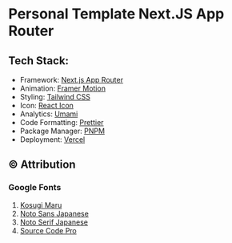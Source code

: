 # Personal Template Next.JS App Router

## Tech Stack:

- Framework: [Next.js App Router](https://nextjs.org/docs/app)
- Animation: [Framer Motion](https://www.framer.com/motion/)
- Styling: [Tailwind CSS](https://tailwindcss.com/)
- Icon: [React Icon](https://github.com/react-icons/react-icons)
- Analytics: [Umami](https://umami.is/)
- Code Formatting: [Prettier](https://prettier.io/)
- Package Manager: [PNPM](https://pnpm.io/)
- Deployment: [Vercel](https://vercel.com/)

## ©️ Attribution

### Google Fonts

1. [Kosugi Maru](https://fonts.google.com/specimen/Kosugi+Maru?query=kosugi&noto.query=maru)
2. [Noto Sans Japanese](https://fonts.google.com/noto/specimen/Noto+Sans+JP?query=noto+san)
3. [Noto Serif Japanese](https://fonts.google.com/noto/specimen/Noto+Serif+JP?noto.query=noto+serif+japan)
4. [Source Code Pro](https://fonts.google.com/specimen/Source+Code+Pro?preview.layout=grid&query=source+code+pro)
